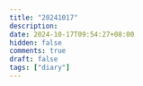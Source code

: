 ```yaml
---
title: "20241017"
description: 
date: 2024-10-17T09:54:27+08:00
hidden: false
comments: true
draft: false
tags: ["diary"]
---
```

